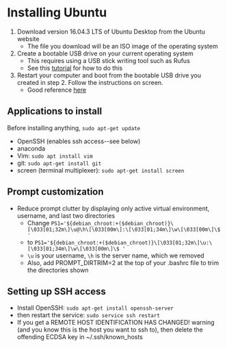 # Installing Ubuntu

1. Download version 16.04.3 LTS of Ubuntu Desktop from the Ubuntu website
    - The file you download will be an ISO image of the operating system
2. Create a bootable USB drive on your current operating system
    - This requires using a USB stick writing tool such as Rufus
    - See this [tutorial](https://tutorials.ubuntu.com/tutorial/tutorial-create-a-usb-stick-on-windows#0) for how to do this
3. Restart your computer and boot from the bootable USB drive you created in step 2. Follow the instructions on screen.
    - Good reference [here](https://tutorials.ubuntu.com/tutorial/tutorial-install-ubuntu-desktop#8)

## Applications to install
Before installing anything, `sudo apt-get update`

- OpenSSH (enables ssh access--see below)
- anaconda
- Vim: `sudo apt install vim`
- git: `sudo apt-get install git`
- screen (terminal multiplexer): `sudo apt-get install screen`

## Prompt customization
- Reduce prompt clutter by displaying only active virtual environment, username, and last two directories
    + Change
        `PS1='${debian_chroot:+($debian_chroot)}\[\033[01;32m\]\u@\h\[\033[00m\]:\[\033[01;34m\]\w\[\033[00m\]\$ '`
    + to 
        `PS1='${debian_chroot:+($debian_chroot)}\[\033[01;32m\]\u:\[\033[01;34m\]\w\[\033[00m\]\$ '`
    + `\u` is your username, `\h` is the server name, which we removed
    + Also, add PROMPT_DIRTRIM=2 at the top of your .bashrc file to trim the directories shown

## Setting up SSH access
- Install OpenSSH: `sudo apt-get install openssh-server`
- then restart the service: `sudo service ssh restart`
- If you get a REMOTE HOST IDENTIFICATION HAS CHANGED! warning (and you know this is the host you want to ssh to), then delete the offending ECDSA key in ~/.ssh/known_hosts

